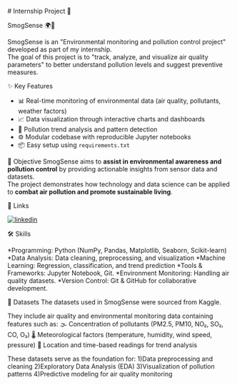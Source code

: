 

﻿# Internship Project 🚀

SmogSense 🌍💨

SmogSense is an "Environmental monitoring and pollution control project" developed as part of my internship.  
The goal of this project is to "track, analyze, and visualize air quality parameters" to better understand pollution levels and suggest preventive measures.

✨ Key Features
- 📊 Real-time monitoring of environmental data (air quality, pollutants, weather factors)  
- 📈 Data visualization through interactive charts and dashboards  
- 🧹 Pollution trend analysis and pattern detection  
- ⚙️ Modular codebase  with reproducible Jupyter notebooks  
- 📦 Easy setup using `requirements.txt`  

🎯 Objective
SmogSense aims to **assist in environmental awareness and pollution control** by providing actionable insights from sensor data and datasets.  
The project demonstrates how technology and data science can be applied to **combat air pollution and promote sustainable living**.  


🔗 Links

[![linkedin](https://img.shields.io/badge/linkedin-0A66C2?style=for-the-badge&logo=linkedin&logoColor=white)](https://www.linkedin.com/in/swapnil-singh-24b7b1220?utm_source=share&utm_campaign=share_via&utm_content=profile&utm_medium=android_app)


🛠️ Skills

*Programming: Python (NumPy, Pandas, Matplotlib, Seaborn, Scikit-learn)
*Data Analysis: Data cleaning, preprocessing, and visualization
*Machine Learning: Regression, classification, and trend prediction
*Tools & Frameworks: Jupyter Notebook, Git.
*Environment Monitoring: Handling air quality datasets.
*Version Control: Git & GitHub for collaborative development. 

📂 Datasets
The datasets used in SmogSense were sourced from Kaggle.

They include air quality and environmental monitoring data containing features such as:
🌫️ Concentration of pollutants (PM2.5, PM10, NO₂, SO₂, CO, O₃)
🌡️ Meteorological factors (temperature, humidity, wind speed, pressure)
📍 Location and time-based readings for trend analysis

These datasets serve as the foundation for:
1)Data preprocessing and cleaning
2)Exploratory Data Analysis (EDA)
3)Visualization of pollution patterns
4)Predictive modeling for air quality monitoring
